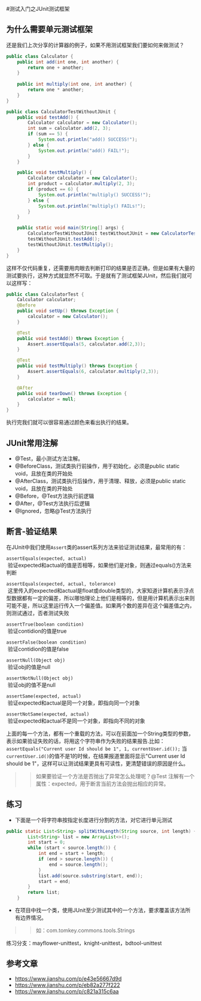 #测试入门之JUnit测试框架
## 为什么需要单元测试框架
还是我们上次分享的计算器的例子，如果不用测试框架我们要如何来做测试？

```java
public class Calculator {
    public int add(int one, int another) {
        return one + another;
    }
    
    public int multiply(int one, int another) {
        return one * another;
    }
}
```

```java
public class CalculatorTestWithoutJUnit {
    public void testAdd() {
        Calculator calculator = new Calculator();
        int sum = calculator.add(2, 3);
        if (sum == 5) {
            System.out.println("add() SUCCESS!");
        } else {
            System.out.println("add() FAIL!");
        }
    }

    public void testMultiply() {
        Calculator calculator = new Calculator();
        int product = calculator.multiply(2, 3);
        if (product == 6) {
            System.out.println("multiply() SUCCESS!");
        } else {
            System.out.println("multiply() FAILs!");
        }
    }

    public static void main(String[] args) {
        CalculatorTestWithoutJUnit testWithoutJUnit = new CalculatorTestWithoutJUnit();
        testWithoutJUnit.testAdd();
        testWithoutJUnit.testMultiply();
    }
}
```
这样不仅代码重复，还需要用肉眼去判断打印的结果是否正确，但是如果有大量的测试要执行，这种方式就显然不可取。于是就有了测试框架JUnit，然后我们就可以这样写：

```java
public class CalculatorTest {
    Calculator calculator;
    @Before
    public void setUp() throws Exception {
        calculator = new Calculator();
    }

    @Test
    public void testAdd() throws Exception {
        Assert.assertEquals(5, calculator.add(2,3));
    }

    @Test
    public void testMultiply() throws Exception {
        Assert.assertEquals(6, calculator.multiply(2,3));
    }

    @After
    public void tearDown() throws Exception {
        calculator = null;
    }
}
```
执行完我们就可以很容易通过颜色来看出执行的结果。
## JUnit常用注解
* @Test，最小测试方法注解。
* @BeforeClass，测试类执行前操作，用于初始化，必须是public static void，且放在类的开始处
* @AfterClass，测试类执行后操作，用于清理、释放，必须是public static void，且放在类的开始处
* @Before，@Test方法执行前逻辑
* @After，@Test方法执行后逻辑
* @Ignored，忽略@Test方法执行

## 断言-验证结果
在JUnit中我们使用`Assert`类的assert系列方法来验证测试结果，最常用的有：


`assertEquals(expected, actual)`  
&nbsp;验证expected和actual的值是否相等，如果他们是对象，则通过equals()方法来判断

`assertEquals(expected, actual, tolerance)`  
&nbsp;这里传入的expected和actual是float或double类型的，大家知道计算机表示浮点型数据都有一定的偏差，所以哪怕理论上他们是相等的，但是用计算机表示出来则可能不是，所以这里运行传入一个偏差值。如果两个数的差异在这个偏差值之内，则测试通过，否者测试失败

`assertTrue(boolean condition)`   
 &nbsp;验证contidion的值是true

`assertFalse(boolean condition)`   
 &nbsp;验证contidion的值是false

`assertNull(Object obj)`   
 &nbsp;验证obj的值是null

`assertNotNull(Object obj)`   
 &nbsp;验证obj的值不是null

`assertSame(expected, actual)`  
 &nbsp;验证expected和actual是同一个对象，即指向同一个对象

`assertNotSame(expected, actual)`  
 &nbsp;验证expected和actual不是同一个对象，即指向不同的对象


上面的每一个方法，都有一个重载的方法，可以在前面加一个String类型的参数，表示如果验证失败的话，将用这个字符串作为失败的结果报告.比如：`assertEquals("Current user Id should be 1", 1, currentUser.id());` 
当`currentUser.id()`的值不是1的时候，在结果报道里面将显示"Current user Id should be 1"，这样可以让测试结果更具有可读性，更清楚错误的原因是什么。

>> 如果要验证一个方法是否抛出了异常怎么处理呢？@Test 注解有一个属性：expected，用于断言当前方法会抛出相应的异常。


## 练习
* 下面是一个将字符串按指定长度进行分割的方法，对它进行单元测试

```java
public static List<String> splitWithLength(String source, int length) {
        List<String> list = new ArrayList<>();
        int start = 0;
        while (start < source.length()) {
            int end = start + length;
            if (end > source.length()) {
                end = source.length();
            }
            list.add(source.substring(start, end));
            start = end;
        }
        return list;
    }
```

* 在项目中找一个类，使用JUnit至少测试其中的一个方法，要求覆盖该方法所有边界情况。

>> 如：com.tomkey.commons.tools.Strings

练习分支：mayflower-unittest，knight-unittest，bdtool-unittest

## 参考文章
* https://www.jianshu.com/p/e43e56667d9d
* https://www.jianshu.com/p/eb82a277f222
* https://www.jianshu.com/p/c821a315c6aa
